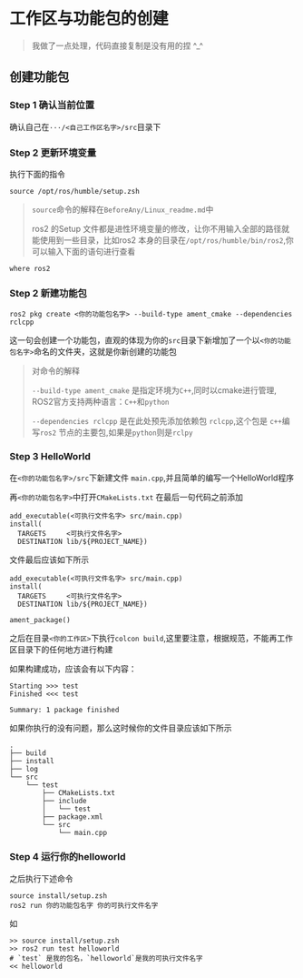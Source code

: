 # 工作区与功能包的创建

> 我做了一点处理，代码直接复制是没有用的捏 ^_^

## 创建功能包

### Step 1 确认当前位置

确认自己在`···/<自己工作区名字>/src`目录下

### Step 2 更新环境变量
执行下面的指令
```
source /opt/ros/humble/setup.zsh
```
>`source`命令的解释在`BeforeAny/Linux_readme.md`中
>
>ros2 的Setup 文件都是进性环境变量的修改，让你不用输入全部的路径就能使用到一些目录，比如ros2 本身的目录在`/opt/ros/humble/bin/ros2`,你可以输入下面的语句进行查看
```
where ros2
```

### Step 2 新建功能包
```[shell]
ros2 pkg create <你的功能包名字> --build-type ament_cmake --dependencies rclcpp
```
这一句会创建一个功能包，直观的体现为你的`src`目录下新增加了一个以`<你的功能包名字>`命名的文件夹，这就是你新创建的功能包

> 对命令的解释
>
>`--build-type ament_cmake` 是指定环境为`C++`,同时以cmake进行管理, ROS2官方支持两种语言：`C++`和`python`
>
>`--dependencies rclcpp` 是在此处预先添加依赖包 `rclcpp`,这个包是 `c++`编写`ros2` 节点的主要包,如果是`python`则是`rclpy`
### Step 3 HelloWorld
在`<你的功能包名字>/src`下新建文件 `main.cpp`,并且简单的编写一个HelloWorld程序

再`<你的功能包名字>`中打开`CMakeLists.txt` 在最后一句代码之前添加
```
add_executable(<可执行文件名字> src/main.cpp)
install(
  TARGETS     <可执行文件名字>
  DESTINATION lib/${PROJECT_NAME})
```

文件最后应该如下所示
```
add_executable(<可执行文件名字> src/main.cpp)
install(
  TARGETS     <可执行文件名字>
  DESTINATION lib/${PROJECT_NAME})

ament_package()
```

之后在目录`<你的工作区>`下执行`colcon build`,这里要注意，根据规范，不能再工作区目录下的任何地方进行构建

如果构建成功，应该会有以下内容：
```
Starting >>> test    
Finished <<< test                  

Summary: 1 package finished 
```

如果你执行的没有问题，那么这时候你的文件目录应该如下所示

```
.
├── build
├── install
├── log
└── src
    └── test
        ├── CMakeLists.txt
        ├── include
        │   └── test
        ├── package.xml
        └── src
            └── main.cpp
```

### Step 4 运行你的helloworld
之后执行下述命令
```
source install/setup.zsh
ros2 run 你的功能包名字 你的可执行文件名字
```

如
```
>> source install/setup.zsh
>> ros2 run test helloworld
# `test` 是我的包名，`helloworld`是我的可执行文件名字
<< helloworld
```